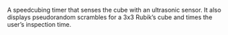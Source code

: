 A speedcubing timer that senses the cube with an ultrasonic sensor. It also displays pseudorandom scrambles for a 3x3 Rubik’s cube and times the user’s inspection time.